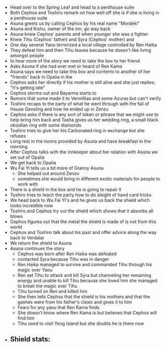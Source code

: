 - Head over to the Spring Leaf and head to a penthouse suite
- Both Cephos and Toshiro remark on how well off she is if she is living in a penthouse suite
- Asuna greets us by calling Cephos by his real name "Mordeki"
- Asuna and Kishu, owner of the inn, go way back
- Asuna knew Cephos' parents and when younger she was a fighter
- Knew Tihu (Cephos' father) and Syra (Cephos' mother) and 
- One day several Yaou terrorized a local village controlled by Ren Haika
- They defeat him and then Tihu leaves because he doesn't like living amongst people
- to hear more of the story we need to take the box to her friend
- Asks Asuna if she had ever met or heard of Ren Kama
- Asuna says we need to take this box and contents to another of her "friends" back in Opalia in the 
- Cephos asks her directly if his mother is still alive and she just replies, "It's getting late"
- Cephos storms out and Bayarma starts to 
- Rumors that some made it to Vermillias and some Azuras but can't verify
- Toshiro recaps to the party of what he went through with the fall of House Gensling and how he ended up in Zenzu
- Cephos asks if there is any sort of token or phrase that we might use to help bring him back and Tasha gives us her wedding ring, a small black obsidian ring with some diamonds
- Toshiro tries to give her his Carbonated ring in exchange but she refuses
- Long rest in the rooms provided by Asuna and have breakfast in the morning
- After Cephos talks with the innkeeper about her relation with Asuna we set out of Opalia
- We get back to Opalia 
- Wu Fai Yi tells us a bit more of Granny Asuna
	- She helped out around Zenzu
	- sometimes she would bring in different exotic materials for people to work with
- There is a shield in the box and he is going to repair it
- Toshiro tries to teach the party how to do sleight of hand card tricks
- We head back to Wu Fai Yi's and he gives us back the shield which looks incredible now
- Toshiro and Cephos try out the shield which shows that it absorbs all blows
- Cephos figures out that the metal the shield is made of is not from this world
- Cephos and Toshiro talk about his past and offer advice along the way back to Verdalar
- We return the shield to Asuna
- Asuna continues the story
	- Cephos was born after Ren Haika was defeated
	- contacted Syra because Tihu was in danger
	- Ren Haika managed to survive and commanded Tihu through his magic over Yaou
	- Ren set Tihu to attack and kill Syra but channeling her remaining energy and unable to kill Tihu because she loved him she managed to break the magic over Tihu
	- Tihu turned on Ren and killed him
	- She then tells Cephos that the shield is his mothers and that the gashes were from his father's claws and gives it to him
	- Fears for any yaou that Ren Kama finds
	- She doesn't know where Ren Kama is but believes that Cephos will find him
	- Tihu used to visit Yeng Island but she doubts he is there now
- Shield stats:
	- 